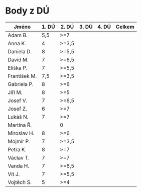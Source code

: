 # Body z DÚ

|Jméno		| 1. DÚ | 2. DÚ | 3. DÚ | 4. DÚ | Celkem    |
|---------------|-------|-------|-------|-------|-----------|
| Adam B.	| 5,5	| >=7	|	|	|	|
| Anna K.	| 4	| >=3,5	|	|	|	|
| Daniela D.	| 8	| >=5,5	|	|	|	|
| David M.	| 7 	| >=6,5	|	|	|	|
| Eliška P.	| 7	| >=5,5	|	|	|	|
| František M.	| 7,5	| >=3,5	|	|	|	|
| Gabriela P.	| 8	| >=6	|	|	|	|
| Jiří M.	| 8	| >=5	|	|	|	|
| Josef V. 	| 7	| >=6,5	|	|	|	|
| Josef Z.	| 6	| >=7	|	|	|	|
| Lukáš N.	| 7	| >=7	|	|	|	|
| Martina Ř.	|	| 0	|	|	|	|
| Miroslav H.	| 8	| >=6	|	|	|	|
| Mojmír P.	| 7	| >=3,5	|	|	|	|
| Petra K.	| 8	| >=7	|	|	|	|
| Václav T.	| 7	| >=7	|	|	|	|
| Vanda H.	| 7	| >=6,5	|	|	|	|
| Vít J.	| 7	| >=5,5	|	|	|	|
| Vojtěch S.	| 5	| >=4	|	|	|	|
